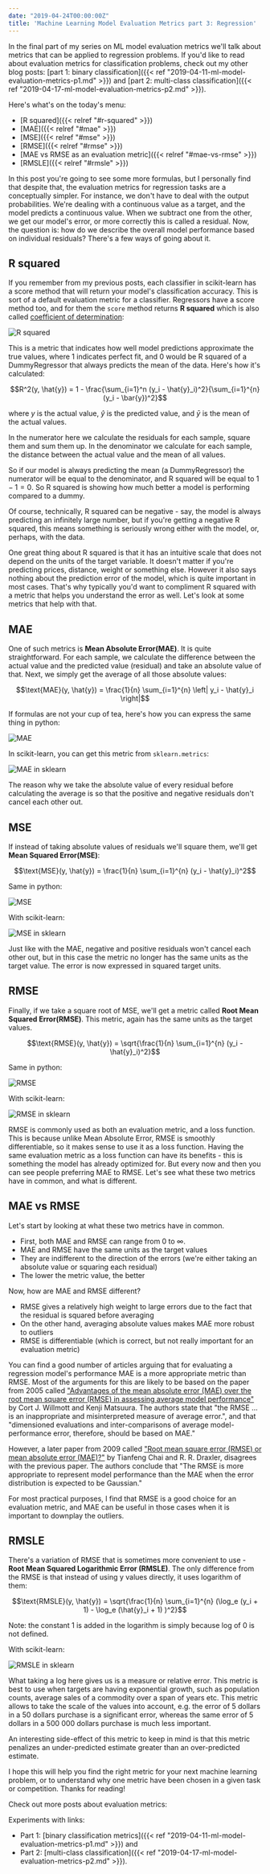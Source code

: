 ```yaml
---
date: "2019-04-24T00:00:00Z"
title: 'Machine Learning Model Evaluation Metrics part 3: Regression'
---
```


In the final part of my series on ML model evaluation metrics we'll talk about metrics that can be applied 
to regression problems. If you'd like to read about evaluation metrics for classification problems, check out my other 
blog posts: [part 1: binary classification]({{< ref "2019-04-11-ml-model-evaluation-metrics-p1.md" >}}) and 
[part 2: multi-class classification]({{< ref "2019-04-17-ml-model-evaluation-metrics-p2.md" >}}).

Here's what's on the today's menu: 
* [R squared]({{< relref "#r-squared" >}})
* [MAE]({{< relref "#mae" >}})
* [MSE]({{< relref "#mse" >}})
* [RMSE]({{< relref "#rmse" >}})
* [MAE vs RMSE as an evaluation metric]({{< relref "#mae-vs-rmse" >}})
* [RMSLE]({{< relref "#rmsle" >}})

In this post you're going to see some more formulas, but I personally find that despite that, the evaluation metrics for 
regression tasks are a conceptually simpler. For instance, we don't have to deal with the output probabilities. We're 
dealing with a continuous value as a target, and the model predicts a continuous value. When we subtract one from the 
other, we get our model's error, or more correctly this is called a residual. Now, the question is: how do we describe 
the overall model performance based on individual residuals? 
There's a few ways of going about it.  

## R squared

If you remember from my previous posts, each classifier in scikit-learn has a score method that will return your model's 
classification accuracy. This is sort of a default evaluation metric for a classifier. Regressors have a score method too,
and for them the `score` method returns **R squared** which is also called [coefficient of determination](https://en.wikipedia.org/wiki/Coefficient_of_determination):

![R squared](/images/metrics/r_squared.png)

This is a metric that indicates how well model predictions approximate the true values, where 1 indicates perfect fit, 
and 0 would be R squared of a DummyRegressor that always predicts the mean of the data. Here's how it's calculated:

$$R^2(y, \hat{y}) = 1 - \frac{\sum_{i=1}^n (y_i - \hat{y}_i)^2}{\sum_{i=1}^{n} (y_i - \bar{y})^2}$$

where $y$ is the actual value, $\hat{y}$ is the predicted value, and $\bar{y}$ is the mean of the actual values.

In the numerator here we calculate the residuals for each sample, square them and sum them up. In the denominator we 
calculate for each sample, the distance between the actual value and the mean of all values.  

So if our model is always predicting the mean (a DummyRegressor) the numerator will be equal to the denominator, and R 
squared will be equal to $1 - 1 = 0$. So R squared is showing how much better a model is performing compared to a dummy.

Of course, technically, R squared can be negative - say, the model is always predicting an infinitely large number, but 
if you're getting a negative R squared, this means something is seriously wrong either with the model, or, perhaps, with 
the data.    

One great thing about R squared is that it has an intuitive scale that does not depend on the units of the target variable. 
It doesn't matter if you're predicting prices, distance, weight or something else. However it also says nothing about 
the prediction error of the model, which is quite important in most cases. That's why typically you'd want to compliment 
R squared with a metric that helps you understand the error as well. Let's look at some metrics that help with that.

## MAE

One of such metrics is **Mean Absolute Error(MAE)**. It is quite straightforward. For each sample, we calculate the 
difference between the actual value and the predicted value (residual) and take an absolute value of that. Next, we simply 
get the average of all those absolute values: 
 
$$\text{MAE}(y, \hat{y}) = \frac{1}{n} \sum_{i=1}^{n} \left| y_i - \hat{y}_i \right|$$

If formulas are not your cup of tea, here's how you can express the same thing in python: 

![MAE](/images/metrics/mae.png)

In scikit-learn, you can get this metric from `sklearn.metrics`:
 
![MAE in sklearn](/images/metrics/sklearn-mae.png)

The reason why we take the absolute value of every residual before calculating the average is so that the positive and 
negative residuals don't cancel each other out. 

## MSE

If instead of taking absolute values of residuals we'll square them, we'll get **Mean Squared Error(MSE)**:  

$$\text{MSE}(y, \hat{y}) = \frac{1}{n} \sum_{i=1}^{n} (y_i - \hat{y}_i)^2$$

Same in python:

![MSE](/images/metrics/mse.png)

With scikit-learn:

![MSE in sklearn](/images/metrics/sklearn-mse.png)

Just like with the MAE, negative and positive residuals won't cancel each other out, but in this case the metric no 
longer has the same units as the target value. The error is now expressed in squared target units. 

## RMSE

Finally, if we take a square root of MSE, we'll get a metric called **Root Mean Squared Error(RMSE)**. This metric, again 
has the same units as the target values.

$$\text{RMSE}(y, \hat{y}) = \sqrt{\frac{1}{n} \sum_{i=1}^{n} (y_i - \hat{y}_i)^2}$$

Same in python:

![RMSE](/images/metrics/rmse.png)

With scikit-learn:

![RMSE in sklearn](/images/metrics/sklearn-rmse.png)

RMSE is commonly used as both an evaluation metric, and a loss function.  This is because unlike Mean Absolute Error, 
RMSE is smoothly differentiable, so it makes sense to use it as a loss function. Having the same evaluation metric as a 
loss function can have its benefits - this is something the model has already optimized for. But every now and then you 
can see people preferring MAE to RMSE. Let's see what these two metrics have in common, and what is different.   

## MAE vs RMSE

Let's start by looking at what these two metrics have in common. 

* First, both MAE and RMSE can range from 0 to ∞. 
* MAE and RMSE have the same units as the target values
* They are indifferent to the direction of the errors (we're either taking an absolute value or squaring each residual)
* The lower the metric value, the better

Now, how are MAE and RMSE different? 
* RMSE gives a relatively high weight to large errors due to the fact that the residual is squared before averaging
* On the other hand, averaging absolute values makes MAE more robust to outliers
* RMSE is differentiable (which is correct, but not really important for an evaluation metric) 

You can find a good number of articles arguing that for evaluating a regression model's performance MAE is a more 
appropriate metric than RMSE. Most of the arguments for this are likely to be based on the paper from 2005 called 
["Advantages of the mean absolute error (MAE) over the root mean square error (RMSE) in assessing average model 
performance"](https://www.int-res.com/abstracts/cr/v30/n1/p79-82/) by Cort J. Willmott and Kenji Matsuura. The authors 
state that "the RMSE ... is an inappropriate and misinterpreted measure of average error.", and that "dimensioned 
evaluations and inter-comparisons of average model-performance error, therefore, should be based on MAE."

However, a later paper from 2009 called ["Root mean square error (RMSE) or mean absolute error (MAE)?"](https://www.researchgate.net/publication/262980567_Root_mean_square_error_RMSE_or_mean_absolute_error_MAE) 
by Tianfeng Chai and R. R. Draxler, disagrees with the previous paper. The authors conclude that "The RMSE is more 
appropriate to represent model performance than the MAE when the error distribution is expected to be Gaussian."

For most practical purposes, I find that RMSE is a good choice for an evaluation metric, and MAE can be useful in those 
cases when it is important to downplay the outliers. 

## RMSLE

There's a variation of RMSE that is sometimes more convenient to use - **Root Mean Squared Logarithmic Error (RMSLE)**. 
The only difference from the RMSE is that instead of using y values directly, it uses logarithm of them:

$$\text{RMSLE}(y, \hat{y}) = \sqrt{\frac{1}{n} \sum_{i=1}^{n} (\log_e (y_i + 1) - \log_e (\hat{y}_i + 1) )^2}$$

Note: the constant 1 is added in the logarithm is simply because log of 0 is not defined.

With scikit-learn:

![RMSLE in sklearn](/images/metrics/rmsle.png)

What taking a log here gives us is a measure or relative error. This metric is best to use when targets are having 
exponential growth, such as population counts, average sales of a commodity over a span of years etc. This metric allows 
to take the scale of the values into account, e.g. the error of 5 dollars in a 50 dollars purchase is a significant error, whereas 
the same error of 5 dollars in a 500 000 dollars purchase is much less important. 

An interesting side-effect of this metric to keep in mind is that this metric penalizes an under-predicted estimate 
greater than an over-predicted estimate.


I hope this will help you find the right metric for your next machine learning problem, or to understand why one metric 
have been chosen in a given task or competition. Thanks for reading! 

Check out more posts about evaluation metrics:

Experiments with links: 
 
* Part 1: [binary classification metrics]({{< ref "2019-04-11-ml-model-evaluation-metrics-p1.md" >}}) and
* Part 2: [multi-class classification]({{< ref "2019-04-17-ml-model-evaluation-metrics-p2.md" >}}).


